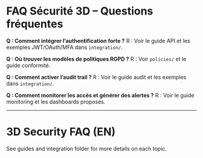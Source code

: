 # FAQ Sécurité 3D – Questions fréquentes

**Q : Comment intégrer l’authentification forte ?**
R : Voir le guide API et les exemples JWT/OAuth/MFA dans `integration/`.

**Q : Où trouver les modèles de politiques RGPD ?**
R : Voir `policies/` et le guide conformité.

**Q : Comment activer l’audit trail ?**
R : Voir le guide audit et les exemples dans `integration/`.

**Q : Comment monitorer les accès et générer des alertes ?**
R : Voir le guide monitoring et les dashboards proposés.

---

# 3D Security FAQ (EN)

See guides and integration folder for more details on each topic.
